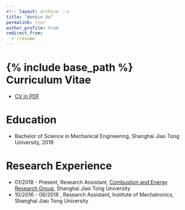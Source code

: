 ```yaml
---
<!-- layout: archive -->
title: "Wenbin Xu"
permalink: /cv/
author_profile: true
redirect_from:
  - /resume
---
```


{% include base_path %}
Curriculum Vitae
======
* [CV in PDF](https://Wenbin-Xu.github.io/files/cv_wenbinXU.pdf)

Education
======
* Bachelor of Science in Mechanical Engineering, Shanghai Jiao Tong University, 2019



Research Experience
======
* 01/2018  - Present, Research Assistant, [Combustion and Energy Research Group](http://combustion.sjtu.edu.cn/home/?version=en), Shanghai Jiao Tong University
* 10/2016 - 06/2018 , Research Assistant, Institute of Mechatronics, Shanghai Jiao Tong University
